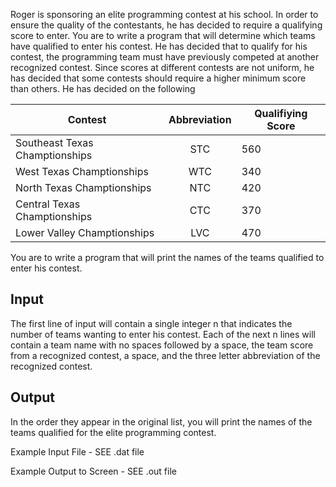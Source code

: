 Roger is sponsoring an elite programming contest at his school. In order to ensure the quality of the contestants, he has decided to require a qualifying score to enter. You are to write a program that will determine which teams have qualified to enter his contest.
He has decided that to qualify for his contest, the programming team must have previously competed at another recognized contest. Since scores at different contests are not uniform, he has decided that some contests should require a higher minimum score than others. He has decided on the following

| Contest                        | Abbreviation  | Qualifiying Score  |
| ------------------------------ |:-------------:| -------------------|
| Southeast Texas Champtionships | STC           | 560                |
| West Texas Champtionships      | WTC           | 340                |
| North Texas Champtionships     | NTC           | 420                |
| Central Texas Champtionships   | CTC           | 370                |
| Lower Valley Champtionships    | LVC           | 470                |


You are to write a program that will print the names of the teams qualified to enter his contest.

Input
---------
The first line of input will contain a single integer n that indicates the number of teams wanting to enter his contest. Each of the next n lines will contain a team name with no spaces followed by a space, the team score from a recognized contest, a space, and the three letter abbreviation of the recognized contest.

Output
---------
In the order they appear in the original list, you will print the names of the teams qualified for the elite programming contest.

Example Input File - SEE .dat file

Example Output to Screen - SEE .out file
